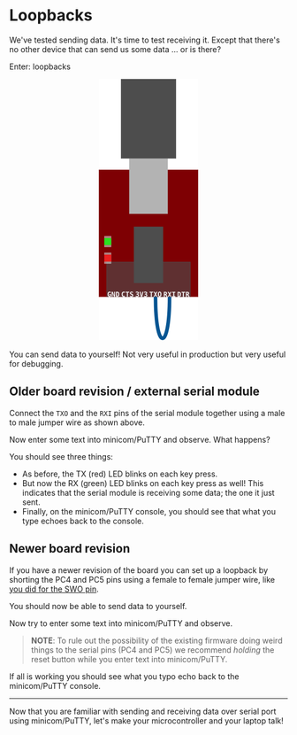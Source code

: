 # Loopbacks

We've tested sending data. It's time to test receiving it. Except that there's no other device that
can send us some data ... or is there?

Enter: loopbacks

<p align="center">
<img title="Serial module loopback" src="../assets/serial-loopback.png">
</p>

You can send data to yourself! Not very useful in production but very useful for debugging.

## Older board revision / external serial module

Connect the `TXO` and the `RXI` pins of the serial module together using a male to male jumper wire
as shown above.

Now enter some text into minicom/PuTTY and observe. What happens?

You should see three things:

- As before, the TX (red) LED blinks on each key press.
- But now the RX (green) LED blinks on each key press as well! This indicates that the serial module
  is receiving some data; the one it just sent.
- Finally, on the minicom/PuTTY console, you should see that what you type echoes back to the
  console.

## Newer board revision

If you have a newer revision of the board you can set up a loopback by shorting
the PC4 and PC5 pins using a female to female jumper wire, like [you did for the
SWO pin](../06-hello-world/index.html).

You should now be able to send data to yourself.

Now try to enter some text into minicom/PuTTY and observe.

> **NOTE**: To rule out the possibility of the existing firmware doing weird
> things to the serial pins (PC4 and PC5) we recommend *holding* the reset
> button while you enter text into minicom/PuTTY.

If all is working you should see what you typo echo back to the minicom/PuTTY
console.

---

Now that you are familiar with sending and receiving data over serial port using minicom/PuTTY,
let's make your microcontroller and your laptop talk!

